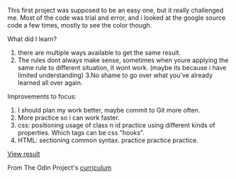 This first project was supposed to be an easy one, but it really challenged me.
Most of the code was trial and error, and i looked at the google source code a few times, mostly to see the color though.

What did I learn?
1. there are multiple ways available to get the same result.
2. The rules dont always make sense, sometimes when youre applying the same rule to different situation, it wont work. (maybe its because i have limited understanding)
3.No shame to go over what you've already learned all over again.

Improvements to focus:
1. I should plan my work better, maybe commit to Git more often.
2. More practice so i can work faster.
3. css:
   positioning
   usage of class n id
   practice using different kinds of properties.
   Which tags can be css "hooks".
4. HTML:
   sectioning
   common syntax.
   practice practice practice.
   
[View result](https://vistapuri.github.io/google-homepage/)

From The Odin Project's [curriculum](http://www.theodinproject.com/web-development-101/html-css)
